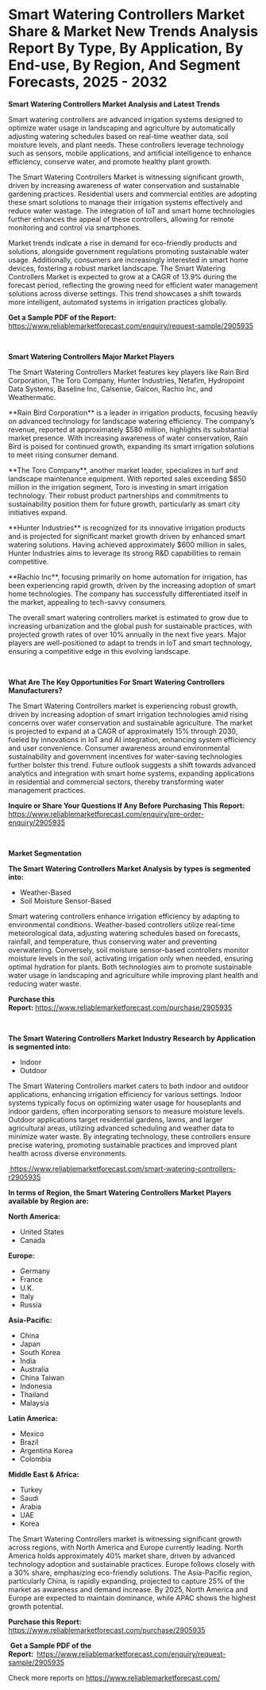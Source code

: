 <p><h1>Smart Watering Controllers Market Share & Market New Trends Analysis Report By Type, By Application, By End-use, By Region, And Segment Forecasts, 2025 - 2032</h1></p><p><strong>Smart Watering Controllers Market Analysis and Latest Trends</strong></p>
<p><p>Smart watering controllers are advanced irrigation systems designed to optimize water usage in landscaping and agriculture by automatically adjusting watering schedules based on real-time weather data, soil moisture levels, and plant needs. These controllers leverage technology such as sensors, mobile applications, and artificial intelligence to enhance efficiency, conserve water, and promote healthy plant growth.</p><p>The Smart Watering Controllers Market is witnessing significant growth, driven by increasing awareness of water conservation and sustainable gardening practices. Residential users and commercial entities are adopting these smart solutions to manage their irrigation systems effectively and reduce water wastage. The integration of IoT and smart home technologies further enhances the appeal of these controllers, allowing for remote monitoring and control via smartphones.</p><p>Market trends indicate a rise in demand for eco-friendly products and solutions, alongside government regulations promoting sustainable water usage. Additionally, consumers are increasingly interested in smart home devices, fostering a robust market landscape. The Smart Watering Controllers Market is expected to grow at a CAGR of 13.9% during the forecast period, reflecting the growing need for efficient water management solutions across diverse settings. This trend showcases a shift towards more intelligent, automated systems in irrigation practices globally.</p></p>
<p><strong>Get a Sample PDF of the Report:&nbsp;</strong> <a href="https://www.reliablemarketforecast.com/enquiry/request-sample/2905935?utm_campaign=3108&utm_medium=2&utm_source=Github&utm_content=ia&utm_term=12032025&utm_id=smart-watering-controllers">https://www.reliablemarketforecast.com/enquiry/request-sample/2905935</a></p>
<p>&nbsp;</p>
<p><strong>Smart Watering Controllers Major Market Players</strong></p>
<p><p>The Smart Watering Controllers Market features key players like Rain Bird Corporation, The Toro Company, Hunter Industries, Netafim, Hydropoint Data Systems, Baseline Inc, Calsense, Galcon, Rachio Inc, and Weathermatic. </p><p>**Rain Bird Corporation** is a leader in irrigation products, focusing heavily on advanced technology for landscape watering efficiency. The company’s revenue, reported at approximately $580 million, highlights its substantial market presence. With increasing awareness of water conservation, Rain Bird is poised for continued growth, expanding its smart irrigation solutions to meet rising consumer demand.</p><p>**The Toro Company**, another market leader, specializes in turf and landscape maintenance equipment. With reported sales exceeding $850 million in the irrigation segment, Toro is investing in smart irrigation technology. Their robust product partnerships and commitments to sustainability position them for future growth, particularly as smart city initiatives expand.</p><p>**Hunter Industries** is recognized for its innovative irrigation products and is projected for significant market growth driven by enhanced smart watering solutions. Having achieved approximately $600 million in sales, Hunter Industries aims to leverage its strong R&D capabilities to remain competitive.</p><p>**Rachio Inc**, focusing primarily on home automation for irrigation, has been experiencing rapid growth, driven by the increasing adoption of smart home technologies. The company has successfully differentiated itself in the market, appealing to tech-savvy consumers.</p><p>The overall smart watering controllers market is estimated to grow due to increasing urbanization and the global push for sustainable practices, with projected growth rates of over 10% annually in the next five years. Major players are well-positioned to adapt to trends in IoT and smart technology, ensuring a competitive edge in this evolving landscape.</p></p>
<p>&nbsp;</p>
<p><strong>What Are The Key Opportunities For Smart Watering Controllers Manufacturers?</strong></p>
<p><p>The Smart Watering Controllers market is experiencing robust growth, driven by increasing adoption of smart irrigation technologies amid rising concerns over water conservation and sustainable agriculture. The market is projected to expand at a CAGR of approximately 15% through 2030, fueled by innovations in IoT and AI integration, enhancing system efficiency and user convenience. Consumer awareness around environmental sustainability and government incentives for water-saving technologies further bolster this trend. Future outlook suggests a shift towards advanced analytics and integration with smart home systems, expanding applications in residential and commercial sectors, thereby transforming water management practices.</p></p>
<p><strong>Inquire or Share Your Questions If Any Before Purchasing This Report:</strong> <a href="https://www.reliablemarketforecast.com/enquiry/pre-order-enquiry/2905935?utm_campaign=3108&utm_medium=2&utm_source=Github&utm_content=ia&utm_term=12032025&utm_id=smart-watering-controllers">https://www.reliablemarketforecast.com/enquiry/pre-order-enquiry/2905935</a></p>
<p>&nbsp;</p>
<p><strong>Market Segmentation</strong></p>
<p><strong>The Smart Watering Controllers Market Analysis by types is segmented into:</strong></p>
<p><ul><li>Weather-Based</li><li>Soil Moisture Sensor-Based</li></ul></p>
<p><p>Smart watering controllers enhance irrigation efficiency by adapting to environmental conditions. Weather-based controllers utilize real-time meteorological data, adjusting watering schedules based on forecasts, rainfall, and temperature, thus conserving water and preventing overwatering. Conversely, soil moisture sensor-based controllers monitor moisture levels in the soil, activating irrigation only when needed, ensuring optimal hydration for plants. Both technologies aim to promote sustainable water usage in landscaping and agriculture while improving plant health and reducing water waste.</p></p>
<p><strong>Purchase this Report:&nbsp;</strong><a href="https://www.reliablemarketforecast.com/purchase/2905935?utm_campaign=3108&utm_medium=2&utm_source=Github&utm_content=ia&utm_term=12032025&utm_id=smart-watering-controllers">https://www.reliablemarketforecast.com/purchase/2905935</a></p>
<p>&nbsp;</p>
<p><strong>The Smart Watering Controllers Market Industry Research by Application is segmented into:</strong></p>
<p><ul><li>Indoor</li><li>Outdoor</li></ul></p>
<p><p>The Smart Watering Controllers market caters to both indoor and outdoor applications, enhancing irrigation efficiency for various settings. Indoor systems typically focus on optimizing water usage for houseplants and indoor gardens, often incorporating sensors to measure moisture levels. Outdoor applications target residential gardens, lawns, and larger agricultural areas, utilizing advanced scheduling and weather data to minimize water waste. By integrating technology, these controllers ensure precise watering, promoting sustainable practices and improved plant health across diverse environments.</p></p>
<p><a href="https://www.reliablemarketforecast.com/smart-watering-controllers-r2905935?utm_campaign=3108&utm_medium=2&utm_source=Github&utm_content=ia&utm_term=12032025&utm_id=smart-watering-controllers">&nbsp;https://www.reliablemarketforecast.com/smart-watering-controllers-r2905935</a></p>
<p><strong>In terms of Region, the Smart Watering Controllers Market Players available by Region are:</strong></p>
<p>
    <p> <strong> North America: </strong>
        <ul>
            <li>United States</li>
            <li>Canada</li>
        </ul>
        </p> 
    <p> <strong> Europe: </strong>
        <ul>
            <li>Germany</li>
            <li>France</li>
            <li>U.K.</li>
            <li>Italy</li>
            <li>Russia</li>
        </ul>
        </p> 
    <p> <strong> Asia-Pacific: </strong>
        <ul>
            <li>China</li>
            <li>Japan</li>
            <li>South Korea</li>
            <li>India</li>
            <li>Australia</li>
            <li>China Taiwan</li>
            <li>Indonesia</li>
            <li>Thailand</li>
            <li>Malaysia</li>
        </ul>
        </p> 
    <p> <strong> Latin America: </strong>
        <ul>
            <li>Mexico</li>
            <li>Brazil</li>
            <li>Argentina Korea</li>
            <li>Colombia</li>
        </ul>
        </p> 
    <p> <strong> Middle East & Africa: </strong>
        <ul>
            <li>Turkey</li>
            <li>Saudi</li>
            <li>Arabia</li>
            <li>UAE</li>
            <li>Korea</li>
        </ul>
    </p>
    </p>
<p><p>The Smart Watering Controllers market is witnessing significant growth across regions, with North America and Europe currently leading. North America holds approximately 40% market share, driven by advanced technology adoption and sustainable practices. Europe follows closely with a 30% share, emphasizing eco-friendly solutions. The Asia-Pacific region, particularly China, is rapidly expanding, projected to capture 25% of the market as awareness and demand increase. By 2025, North America and Europe are expected to maintain dominance, while APAC shows the highest growth potential.</p></p>
<p><strong>Purchase this Report: </strong><a href="https://www.reliablemarketforecast.com/purchase/2905935?utm_campaign=3108&utm_medium=2&utm_source=Github&utm_content=ia&utm_term=12032025&utm_id=smart-watering-controllers">https://www.reliablemarketforecast.com/purchase/2905935</a></p>
<p>&nbsp;<strong>Get a Sample PDF of the Report:&nbsp;&nbsp;</strong><a href="https://www.reliablemarketforecast.com/enquiry/request-sample/2905935?utm_campaign=3108&utm_medium=2&utm_source=Github&utm_content=ia&utm_term=12032025&utm_id=smart-watering-controllers">https://www.reliablemarketforecast.com/enquiry/request-sample/2905935</a></p>
<p><strong></strong></p>
<p>Check more reports on <a href="https://www.reliablemarketforecast.com/?utm_campaign=3108&utm_medium=2&utm_source=Github&utm_content=ia&utm_term=12032025&utm_id=smart-watering-controllers">https://www.reliablemarketforecast.com/</a></p>